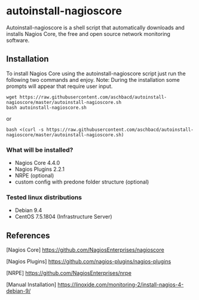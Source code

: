 # autoinstall-nagioscore
Autoinstall-nagioscore is a shell script that automatically downloads and installs Nagios Core, the free and open source network monitoring software.

## Installation

To install Nagios Core using the autoinstall-nagioscore script just run the following two commands and enjoy. Note: During the installation some prompts will appear that require user input.

```
wget https://raw.githubusercontent.com/aschbacd/autoinstall-nagioscore/master/autoinstall-nagioscore.sh
bash autoinstall-nagioscore.sh
```

or

```
bash <(curl -s https://raw.githubusercontent.com/aschbacd/autoinstall-nagioscore/master/autoinstall-nagioscore.sh)
```

### What will be installed?
* Nagios Core 4.4.0
* Nagios Plugins 2.2.1
* NRPE (optional)
* custom config with predone folder structure (optional)

### Tested linux distributions
* Debian 9.4
* CentOS 7.5.1804 (Infrastructure Server)

## References

[Nagios Core] https://github.com/NagiosEnterprises/nagioscore

[Nagios Plugins] https://github.com/nagios-plugins/nagios-plugins

[NRPE] https://github.com/NagiosEnterprises/nrpe

[Manual Installation] https://linoxide.com/monitoring-2/install-nagios-4-debian-9/
